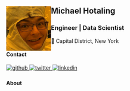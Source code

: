<!DOCTYPE html>
<html lang="en">
<h2><img align='left' src="images/pfp.jpg" width=120 height = 120>Michael Hotaling</h2>
<h3> Engineer | Data Scientist</h3>
 <div>
 <span>
  <!--<img src="images/location_white.png#gh-dark-mode-only" width = "20", height = "18">
  <img src="images/location.png#gh-light-mode-only" width = "20", height = "18">  
  -->
  📍 Capital District, New York
  </span>
<br>
  <span>
   <!--
  <img src = "https://user-images.githubusercontent.com/72879799/153904003-d7dee710-6552-4d23-a803-7a9a0ba67d92.png#gh-dark-mode-only", width = 20, height = 20>
  <img src="images/location.png#gh-light-mode-only" width = "20", height = "18">  
   -->

#### Contact

<div align="left">
<a href="https://github.com/MichaelHotaling" target="_blank">
<img src=https://img.shields.io/badge/github-%2324292e.svg?&style=for-the-badge&logo=github&logoColor=white alt=github style="margin-bottom: 5px;" />
</a>
<a href="https://www.twitter.com/MichaelHotaling" target="_blank">
<img src=https://img.shields.io/badge/twitter-00acee?style=for-the-badge&logo=Twitter&logoColor=white alt=twitter style="margin-bottom: 5px;" />
</a>
<a href="https://www.linkedin.com/in/mikehotaling/" target="_blank">
<img src=https://img.shields.io/badge/linkedin-%231E77B5.svg?&style=for-the-badge&logo=linkedin&logoColor=white alt=linkedin style="margin-bottom: 5px;" />
</a>
 </div>  

#### About
